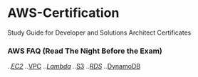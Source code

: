 # AWS-Certification
Study Guide for Developer and Solutions Architect Certificates 

### AWS FAQ (Read The Night Before the Exam)
..*[EC2](https://aws.amazon.com/ec2/faqs/)
..*[VPC](https://aws.amazon.com/vpc/faqs/)
..*[Lambda](https://aws.amazon.com/lambda/faqs/)
..*[S3](https://aws.amazon.com/s3/faqs/)
..*[RDS](https://aws.amazon.com/rds/faqs/)
..*[DynamoDB](https://aws.amazon.com/dynamodb/faqs/)

